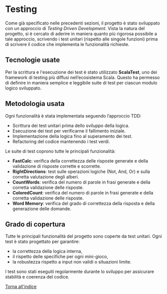 # Testing

Come già specificato nelle precedenti sezioni, il progetto è stato sviluppato con un approccio di *Testing Driven Development*. Vista la natura del progetto, si è cercato di aderire in maniera quanto più rigorosa possibile a tale approccio, scrivendo i test unitari (rispetto alle singole funzioni) prima di scrivere il codice che implementa le funzionalità richieste.

## Tecnologie usate

Per la scrittura e l'esecuzione dei test è stato utilizzato **ScalaTest**, uno dei framework di testing più diffusi nell’ecosistema Scala. Questo ha permesso di definire in maniera semplice e leggibile suite di test per ciascun modulo logico sviluppato.

## Metodologia usata

Ogni funzionalità è stata implementata seguendo l’approccio TDD:

- Scrittura dei test unitari prima dello sviluppo della logica.
- Esecuzione dei test per verificarne il fallimento iniziale.
- Implementazione della logica fino al superamento dei test.
- Refactoring del codice mantenendo i test verdi.

Le suite di test coprono tutte le principali funzionalità:

- **FastCalc**: verifica della correttezza delle risposte generate e della validazione di risposte corrette e scorrette.
- **RightDirections**: test sulle operazioni logiche (Not, And, Or) e sulla corretta valutazione degli alberi.
- **CountWords**: verifica del numero di parole in frasi generate e della corretta validazione delle risposte.
- **ColoredCount**: verifica del numero di parole in frasi generate e della corretta validazione delle risposte.
- **Word Memory**: verifica del grado di correttezza della risposta e della generazione delle domande.

## Grado di copertura

Tutte le principali funzionalità del progetto sono coperte da test unitari. Ogni test è stato progettato per garantire:

- la correttezza della logica interna,
- il rispetto delle specifiche per ogni mini-gioco,
- la robustezza rispetto a input non validi o situazioni limite.

I test sono stati eseguiti regolarmente durante lo sviluppo per assicurare stabilità e coerenza del codice.

[Torna all'indice](index.md)
